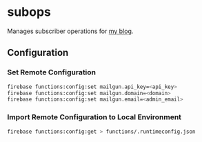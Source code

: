 # subops
Manages subscriber operations for [my blog](https://utkuufuk.com).

## Configuration
### Set Remote Configuration
```sh
firebase functions:config:set mailgun.api_key=<api_key>
firebase functions:config:set mailgun.domain=<domain>
firebase functions:config:set mailgun.email=<admin_email>
```

### Import Remote Configuration to Local Environment
```sh
firebase functions:config:get > functions/.runtimeconfig.json
```
